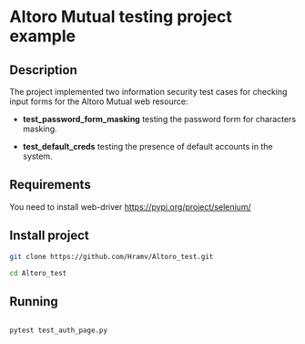 # Altoro Mutual testing project example

## Description

The project implemented two information security test cases for checking input forms for the Altoro Mutual web resource:

- **test_password_form_masking** testing the password form for characters masking.

- **test_default_creds** testing the presence of default accounts in the system.

## Requirements


You need to install web-driver https://pypi.org/project/selenium/


## Install project

```bash
git clone https://github.com/Hramv/Altoro_test.git

cd Altoro_test

```

## Running

```bash

pytest test_auth_page.py

```
